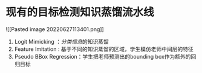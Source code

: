 # 现有的目标检测知识蒸馏流水线
![[Pasted image 20220627113401.png]]
1. Logit Mimicking ：*分类信息*的知识蒸馏
2. Feature Imitation : 基于不同的知识蒸馏的区域，学生模仿老师中间层的特征
3. Pseudo BBox Regression：学生把老师预测出的bounding box作为额外的回归目标